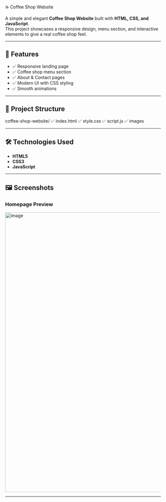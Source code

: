 ☕ Coffee Shop Website

A simple and elegant **Coffee Shop Website** built with **HTML, CSS, and JavaScript**.  
This project showcases a responsive design, menu section, and interactive elements to give a real coffee shop feel.  

---

## 🚀 Features
- ✅ Responsive landing page  
- ✅ Coffee shop menu section  
- ✅ About & Contact pages  
- ✅ Modern UI with CSS styling  
- ✅ Smooth animations  

---

## 📂 Project Structure
coffee-shop-website/
✅ index.html
✅ style.css
✅ script.js
✅ images

---
## 🛠️ Technologies Used
- **HTML5**  
- **CSS3**  
- **JavaScript**
---

## 🖼️ Screenshots
### Homepage Preview
<img width="1855" height="905" alt="image" src="https://github.com/user-attachments/assets/c263d6e6-7a44-4ecf-ba38-7dd7d0ea3ab8" />

---
